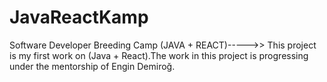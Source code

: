 # JavaReactKamp

Software Developer Breeding Camp (JAVA + REACT)----->> This project is my first work on (Java + React).The work in this project is progressing under the mentorship of Engin Demiroğ.
